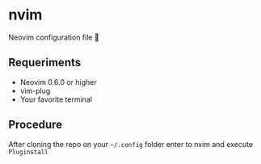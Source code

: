 # nvim
Neovim configuration file :rocket:

## Requeriments

- Neovim  0.6.0 or higher
- vim-plug
- Your favorite terminal

## Procedure

After cloning the repo on your ```~/.config``` folder enter to nvim and execute ```Pluginstall```
